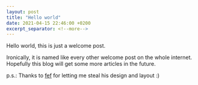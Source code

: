 ```yaml
---
layout: post
title: "Hello world"
date: 2021-04-15 22:46:00 +0200
excerpt_separator: <!--more-->
---
```


Hello world, this is just a welcome post.
<!--more-->
Ironically, it is named like every other welcome post on the whole internet.
Hopefully this blog will get some more articles in the future.

p.s.: Thanks to [fef](https://fef.moe/) for letting me steal his design and layout :)